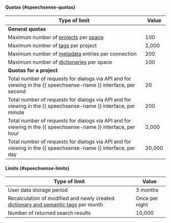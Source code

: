 #### Quotas {#speechsense-quotas}

Type of limit | Value
----- | -----
**General quotas** |
Maximum number of [projects](../speechsense/concepts/resources-hierarchy.md#project) per [space](../speechsense/concepts/resources-hierarchy.md#space) | 100
Maximum number of [tags](../speechsense/concepts/tags.md) per project | 1,000
Maximum number of [metadata](../speechsense/concepts/resources-hierarchy.md#connection) entries per connection | 200
Maximum number of [dictionaries](../speechsense/concepts/dictionaries) per space | 100
**Quotas for a project** |
Total number of requests for dialogs via API and for viewing in the {{ speechsense-name }} interface, per second | 20
Total number of requests for dialogs via API and for viewing in the {{ speechsense-name }} interface, per minute | 200
Total number of requests for dialogs via API and for viewing in the {{ speechsense-name }} interface, per hour | 2,000
Total number of requests for dialogs via API and for viewing in the {{ speechsense-name }} interface, per day | 20,000


#### Limits {#speechsense-limits}

Type of limit | Value
----- | -----
User data storage period | 3 months
Recalculation of modified and newly created [dictionary and semantic tags](../speechsense/concepts/tags.md) per month | Once per night
Number of returned search results | 10,000
